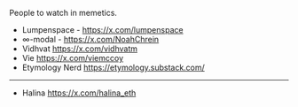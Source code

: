 People to watch in memetics. 

- Lumpenspace - https://x.com/lumpenspace
- ∞-modal - https://x.com/NoahChrein
- Vidhvat https://x.com/vidhvatm
- Vie https://x.com/viemccoy
- Etymology Nerd https://etymology.substack.com/

----

 - Halina https://x.com/halina_eth 